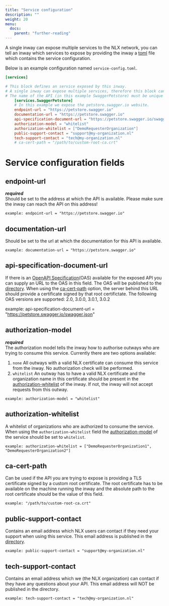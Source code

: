 ```yaml
---
title: "Service configuration"
description: ""
weight: 20
menu:
  docs:
    parent: "further-reading"
---
```



A single inway can expose multiple services to the NLX network, you can tell an inway which services to expose by providing the inway a [toml](https://github.com/toml-lang/toml) file which contains the service configuration.

Below is an example configuration named `service-config.toml`.
```toml
[services]

# This block defines an service exposed by this inway.
# A single inway can expose multiple services, therefore this block can be added multiple times.
# The name of the API (in this example SwaggerPetstore) must be unique for each block.
    [services.SwaggerPetstore]
    # In this example we expose the petstore.swagger.io website.
    endpoint-url = "https://petstore.swagger.io"
    documentation-url = "https://petstore.swagger.io"
    api-specification-document-url = "https://petstore.swagger.io/swagger.json"
    authorization-model = "whitelist"
    authorization-whitelist = ["DemoRequesterOrganization"]
    public-support-contact = "support@my-organization.nl"
    tech-support-contact = "tech@my-organization.nl"
    # ca-cert-path = "/path/to/custom-root-ca.crt"
```
# Service configuration fields
## endpoint-url 
***required***   
Should be set to the address at which the API is available. Please make sure the inway can reach the API on this address!

`example: endpoint-url = "https://petstore.swagger.io"`
## documentation-url
Should be set to the url at which the documentation for this API is available.

`example: documentation-url = "https://petstore.swagger.io"`
## api-specification-document-url
If there is an [OpenAPI Specification](https://swagger.io/specification/)(OAS) available for the exposed API you can supply an URL to the OAS in this field. The OAS will be published to the [directory](https://directory.nlx.io).
When using the [ca-cert-path](#field-ca-cert-path) option, the server behind this URL should provide a certificate signed by that root certifictate. 
The following OAS versions are supported: 2.0, 3.0.0, 3.0.1, 3.0.2

example: api-specification-document-url = "https://petstore.swagger.io/swagger.json"
<a name="field-authorization-model"></a>
## authorization-model
***required***  
The authorization model tells the inway how to authorise outways who are trying to consume this service.
Currently there are two options available:

1. `none` All outways with a valid NLX certificate can consume this service from the inway. No authorization check will be performed.
1. `whitelist` An outway has to have a valid NLX certificate and the organization name in this certificate should be present in the [authorization-whitelist](#field-authorization-whitelist) of the inway. If not, the inway will not accept requests from this outway.

`example: authorization-model = "whitelist"`
<a name="field-authorization-whitelist"></a>
## authorization-whitelist
A whitelist of organizations who are authorized to consume the service. When using the `authorization-whitelist` field the [authorization-model](#field-authorization-model) of the service should be set to `whitelist`.

`example: authorization-whitelist = ["DemoRequesterOrganization1", "DemoRequesterOrganization2"] `
<a name="field-ca-cert-path"></a>
## ca-cert-path 
Can be used if the API you are trying to expose is providing a TLS certificate signed by a custom root certificate. The root certificate has to be available on the machine running the inway and the absolute path to the root certificate should be the value of this field.  

`example: "/path/to/custom-root-ca.crt"`
## public-support-contact
Contains an email address which NLX users can contact if they need your support when using this service. This email address is published in the [directory](https://directory.nlx.io).

`example: public-support-contact = "support@my-organization.nl"`
## tech-support-contact  
Contains an email address which we (the NLX organization) can contact if they have any questions about your API.
This email address will NOT be published in the directory.

`example: tech-support-contact = "tech@my-organization.nl"`
